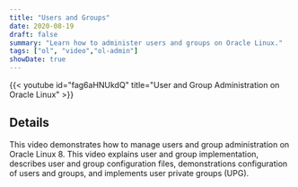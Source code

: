 ```yaml
---
title: "Users and Groups"
date: 2020-08-19
draft: false
summary: "Learn how to administer users and groups on Oracle Linux."
tags: ["ol", "video","ol-admin"]
showDate: true
---
```


{{< youtube id="fag6aHNUkdQ" title="User and Group Administration on Oracle Linux" >}}

## Details

This video demonstrates how to manage users and group administration on Oracle Linux 8. This video explains user and group implementation, describes user and group configuration files, demonstrations configuration of users and groups, and implements user private groups (UPG).
